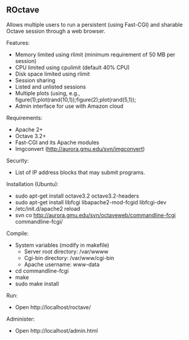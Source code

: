 ## ROctave
Allows multiple users to run a persistent (using Fast-CGI) and sharable Octave session through a web browser.

Features:
* Memory limited using rlimit (minimum requirement of 50 MB per session)
* CPU limited using cpulimit (default 40% CPU)
* Disk space limited using rlimit
* Session sharing
* Listed and unlisted sessions
* Multiple plots (using, e.g., figure(1);plot(rand(10,1));figure(2);plot(rand(5,1));
* Admin interface for use with Amazon cloud

Requirements:
* Apache 2+
* Octave 3.2+
* Fast-CGI and its Apache modules
* Imgconvert (http://aurora.gmu.edu/svn/imgconvert) 

Security:
* List of IP address blocks that may submit programs.

Installation (Ubuntu):
* sudo apt-get install octave3.2 octave3.2-headers 
* sudo apt-get install libfcgi libapache2-mod-fcgid libfcgi-dev
* /etc/init.d/apache2 reload
* svn co http://aurora.gmu.edu/svn/octaveweb/commandline-fcgi commandline-fcgi/

Compile:
* System variables (modify in makefile)
  * Server root directory: /var/wwww 
  * Cgi-bin directory: /var/www/cgi-bin
  * Apache username: www-data
* cd commandline-fcgi
* make
* sudo make install

Run:
* Open http://localhost/roctave/

Administer:
* Open http://localhost/admin.html


